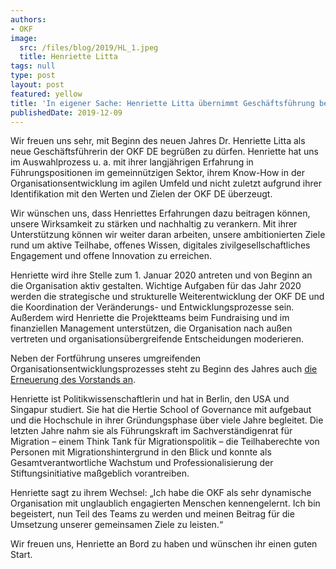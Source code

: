 ```yaml
---
authors:
- OKF
image:
  src: /files/blog/2019/HL_1.jpeg
  title: Henriette Litta
tags: null
type: post
layout: post
featured: yellow
title: 'In eigener Sache: Henriette Litta übernimmt Geschäftsführung bei Open Knowledge Foundation Deutschland e.V.'
publishedDate: 2019-12-09
---
```


Wir freuen uns sehr, mit Beginn des neuen Jahres Dr. Henriette Litta als neue Geschäftsführerin der OKF DE begrüßen zu dürfen. Henriette hat uns im Auswahlprozess u. a. mit ihrer langjährigen Erfahrung in Führungspositionen im gemeinnützigen Sektor, ihrem Know-How in der Organisationsentwicklung im agilen Umfeld und nicht zuletzt aufgrund ihrer Identifikation mit den Werten und Zielen der OKF DE überzeugt.

Wir wünschen uns, dass Henriettes Erfahrungen dazu beitragen können, unsere Wirksamkeit zu stärken und nachhaltig zu verankern. Mit ihrer Unterstützung können wir weiter daran arbeiten, unsere ambitionierten Ziele rund um aktive Teilhabe, offenes Wissen, digitales zivilgesellschaftliches Engagement und offene Innovation zu erreichen. 

Henriette wird ihre Stelle zum 1. Januar 2020 antreten und von Beginn an die Organisation aktiv gestalten. Wichtige Aufgaben für das Jahr 2020 werden die strategische und strukturelle Weiterentwicklung der OKF DE und die Koordination der Veränderungs- und Entwicklungsprozesse sein. Außerdem wird Henriette die Projektteams beim Fundraising und im finanziellen Management unterstützen, die Organisation nach außen vertreten und organisationsübergreifende Entscheidungen moderieren. 

Neben der Fortführung unseres umgreifenden Organisationsentwicklungsprozesses steht zu Beginn des Jahres auch [die Erneuerung des Vorstands an](https://okfn.de/blog/2019/12/neuer-vorstand/). 

Henriette ist Politikwissenschaftlerin und hat in Berlin, den USA und Singapur studiert. Sie hat die Hertie School of Governance mit aufgebaut und die Hochschule in ihrer Gründungsphase über viele Jahre begleitet. Die letzten Jahre nahm sie als Führungskraft im Sachverständigenrat für Migration – einem Think Tank für Migrationspolitik – die Teilhaberechte von Personen mit Migrationshintergrund in den Blick und konnte als Gesamtverantwortliche Wachstum und Professionalisierung der Stiftungsinitiative maßgeblich vorantreiben.

Henriette sagt zu ihrem Wechsel: „Ich habe die OKF als sehr dynamische Organisation mit unglaublich engagierten Menschen kennengelernt. Ich bin begeistert, nun Teil des Teams zu werden und meinen Beitrag für die Umsetzung unserer gemeinsamen Ziele zu leisten.“

Wir freuen uns, Henriette an Bord zu haben und wünschen ihr einen guten Start.